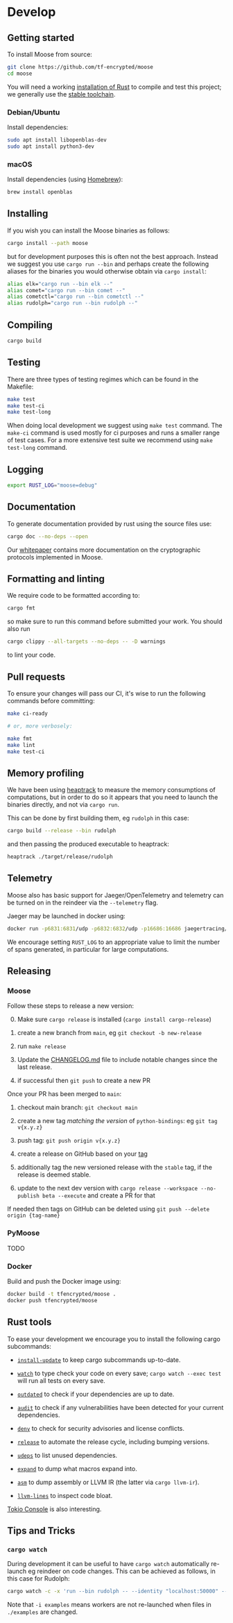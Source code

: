 # Develop

## Getting started

To install Moose from source:

```sh
git clone https://github.com/tf-encrypted/moose
cd moose
```

You will need a working [installation of Rust](https://www.rust-lang.org/learn/get-started) to compile and test this project; we generally use the [stable toolchain](https://rust-lang.github.io/rustup/concepts/channels.html).

### Debian/Ubuntu

Install dependencies:

```sh
sudo apt install libopenblas-dev
sudo apt install python3-dev
```

### macOS

Install dependencies (using [Homebrew](https://brew.sh/)):

```sh
brew install openblas
```

## Installing

If you wish you can install the Moose binaries as follows:

```sh
cargo install --path moose
```

but for development purposes this is often not the best approach. Instead we suggest you use `cargo run --bin` and perhaps create the following aliases for the binaries you would otherwise obtain via `cargo install`:

```sh
alias elk="cargo run --bin elk --"
alias comet="cargo run --bin comet --"
alias cometctl="cargo run --bin cometctl --"
alias rudolph="cargo run --bin rudolph --"
```

## Compiling

```sh
cargo build
```

## Testing

There are three types of testing regimes which can be found in the Makefile:

```sh
make test
make test-ci
make test-long
```

When doing local development we suggest using `make test` command. The
`make-ci` command is used mostly for ci purposes and runs a smaller range of test cases. For
a more extensive test suite we recommend using `make test-long` command.

## Logging

```sh
export RUST_LOG="moose=debug"
```

## Documentation

To generate documentation provided by rust using the source files use:

```sh
cargo doc --no-deps --open
```

Our [whitepaper](https://github.com/tf-encrypted/moose-whitepaper) contains more documentation on the cryptographic protocols implemented in Moose.

## Formatting and linting

We require code to be formatted according to:

```sh
cargo fmt
```

so make sure to run this command before submitted your work. You should also run 

```sh
cargo clippy --all-targets --no-deps -- -D warnings
```

to lint your code.

## Pull requests

To ensure your changes will pass our CI, it's wise to run the following commands before committing:

```sh
make ci-ready

# or, more verbosely:

make fmt
make lint
make test-ci
```

## Memory profiling

We have been using [heaptrack](https://github.com/KDE/heaptrack) to measure the memory consumptions of computations, but in order to do so it appears that you need to launch the binaries directly, and not via `cargo run`.

This can be done by first building them, eg `rudolph` in this case:

```sh
cargo build --release --bin rudolph
```

and then passing the produced executable to heaptrack:

```sh
heaptrack ./target/release/rudolph
```

## Telemetry

Moose also has basic support for Jaeger/OpenTelemetry and telemetry can be turned on in the reindeer via the `--telemetry` flag.

Jaeger may be launched in docker using:

```sh
docker run -p6831:6831/udp -p6832:6832/udp -p16686:16686 jaegertracing/all-in-one:latest
```

We encourage setting `RUST_LOG` to an appropriate value to limit the number of spans generated, in particular for large computations.

## Releasing

### Moose

Follow these steps to release a new version:

0. Make sure `cargo release` is installed (`cargo install cargo-release`)

1. create a new branch from `main`, eg `git checkout -b new-release`

2. run `make release`

3. Update the [CHANGELOG.md](CHANGELOG.md) file to include notable changes since the last release.

4. if successful then `git push` to create a new PR

Once your PR has been merged to `main`:

1. checkout main branch: `git checkout main`

2. create a new tag *matching the version* of `python-bindings`: eg `git tag v{x.y.z}`

3. push tag: `git push origin v{x.y.z}`

4. create a release on GitHub based on your [tag](https://github.com/tf-encrypted/runtime/tags)

5. additionally tag the new versioned release with the `stable` tag, if the release is deemed stable.

6. update to the next dev version with `cargo release --workspace --no-publish beta --execute` and create a PR for that

If needed then tags on GitHub can be deleted using `git push --delete origin {tag-name}`

### PyMoose

TODO

### Docker

Build and push the Docker image using:

```sh
docker build -t tfencrypted/moose .
docker push tfencrypted/moose
```

## Rust tools

To ease your development we encourage you to install the following cargo subcommands:

- [`install-update`](https://crates.io/crates/cargo-update) to keep cargo subcommands up-to-date.

- [`watch`](https://crates.io/crates/cargo-watchcargo-watch) to type check your code on every save; `cargo watch --exec test` will run all tests on every save.

- [`outdated`](https://crates.io/crates/cargo-outdated) to check if your dependencies are up to date.

- [`audit`](https://crates.io/crates/cargo-audit) to check if any vulnerabilities have been detected for your current dependencies.

- [`deny`](https://github.com/EmbarkStudios/cargo-deny) to check for security advisories and license conflicts.

- [`release`](https://crates.io/crates/cargo-release) to automate the release cycle, including bumping versions.

- [`udeps`](https://crates.io/crates/cargo-udeps) to list unused dependencies.

- [`expand`](https://github.com/dtolnay/cargo-expand) to dump what macros expand into.

- [`asm`](https://github.com/gnzlbg/cargo-asm) to dump assembly or LLVM IR (the latter via `cargo llvm-ir`).

- [`llvm-lines`](https://github.com/dtolnay/cargo-llvm-lines) to inspect code bloat.

[Tokio Console](https://tokio.rs/blog/2021-12-announcing-tokio-console) is also interesting.

## Tips and Tricks

### `cargo watch`

During development it can be useful to have `cargo watch` automatically re-launch eg reindeer on code changes. This can be achieved as follows, in this case for Rudolph:

```sh
cargo watch -c -x 'run --bin rudolph -- --identity "localhost:50000" --port 50000 --sessions ./examples' -i examples
```

Note that `-i examples` means workers are not re-launched when files in `./examples` are changed.

